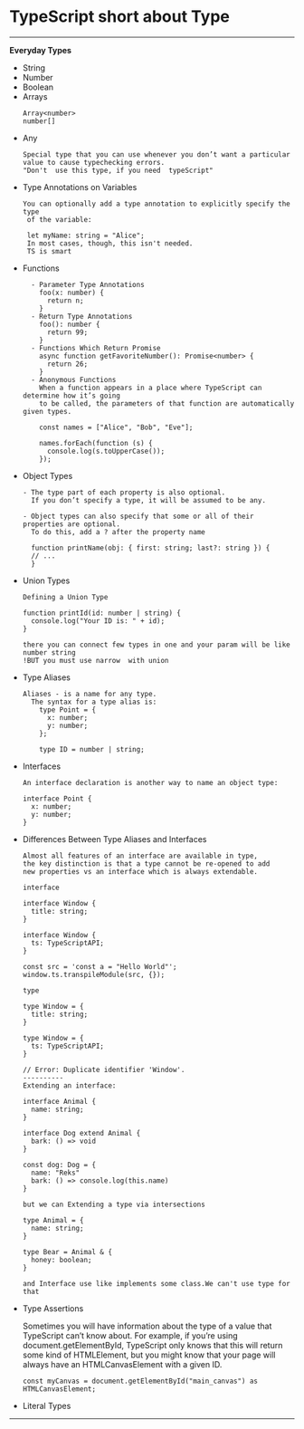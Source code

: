 # TypeScript short about Type`  ` 
----------
__Everyday Types__
  * String
  * Number
  * Boolean
  * Arrays
    ```
    Array<number>
    number[]
    ```
  * Any
    ```
    Special type that you can use whenever you don’t want a particular
    value to cause typechecking errors.
    "Don't  use this type, if you need  typeScript"
    ```
  * Type Annotations on Variables
    ```
    You can optionally add a type annotation to explicitly specify the type
     of the variable:

     let myName: string = "Alice";
     In most cases, though, this isn't needed.
     TS is smart
    ```
  * Functions
    ```
      - Parameter Type Annotations
        foo(x: number) {
          return n;
        }
      - Return Type Annotations
        foo(): number {
          return 99;
        }
      - Functions Which Return Promise
        async function getFavoriteNumber(): Promise<number> {
          return 26;
        }
      - Anonymous Functions
        When a function appears in a place where TypeScript can determine how it’s going
        to be called, the parameters of that function are automatically given types.

        const names = ["Alice", "Bob", "Eve"];

        names.forEach(function (s) {
          console.log(s.toUpperCase());
        });
    ```
  * Object Types
    ```
    - The type part of each property is also optional.
      If you don’t specify a type, it will be assumed to be any.

    - Object types can also specify that some or all of their properties are optional. 
      To do this, add a ? after the property name

      function printName(obj: { first: string; last?: string }) {
      // ...
      }
    ```
  * Union Types
    ```
    Defining a Union Type

    function printId(id: number | string) {
      console.log("Your ID is: " + id);
    }

    there you can connect few types in one and your param will be like number string 
    !BUT you must use narrow  with union
    ```
  * Type Aliases
    ```
    Aliases - is a name for any type.
      The syntax for a type alias is:
        type Point = {
          x: number;
          y: number;
        };

        type ID = number | string;
    ```
  * Interfaces 
    ```
    An interface declaration is another way to name an object type:

    interface Point {
      x: number;
      y: number;
    }
    ```
  * Differences Between Type Aliases and Interfaces
    ```
    Almost all features of an interface are available in type,
    the key distinction is that a type cannot be re-opened to add
    new properties vs an interface which is always extendable.

    interface

    interface Window {
      title: string;
    }

    interface Window {
      ts: TypeScriptAPI;
    }

    const src = 'const a = "Hello World"';
    window.ts.transpileModule(src, {});

    type

    type Window = {
      title: string;
    }

    type Window = {
      ts: TypeScriptAPI;
    }

    // Error: Duplicate identifier 'Window'.
    ----------
    Extending an interface:

    interface Animal {
      name: string;
    }

    interface Dog extend Animal {
      bark: () => void
    }

    const dog: Dog = {
      name: "Reks"
      bark: () => console.log(this.name)
    }

    but we can Extending a type via intersections

    type Animal = {
      name: string;
    }

    type Bear = Animal & { 
      honey: boolean;
    }

    and Interface use like implements some class.We can't use type for that
    ``` 
  - Type Assertions

    Sometimes you will have information about the type of a value that TypeScript can’t know about.
    For example, if you’re using document.getElementById, TypeScript only knows that this will return some kind of HTMLElement,
    but you might know that your page will always have an HTMLCanvasElement with a given ID.
    ```
    const myCanvas = document.getElementById("main_canvas") as HTMLCanvasElement;
    ```
  - Literal Types

----------